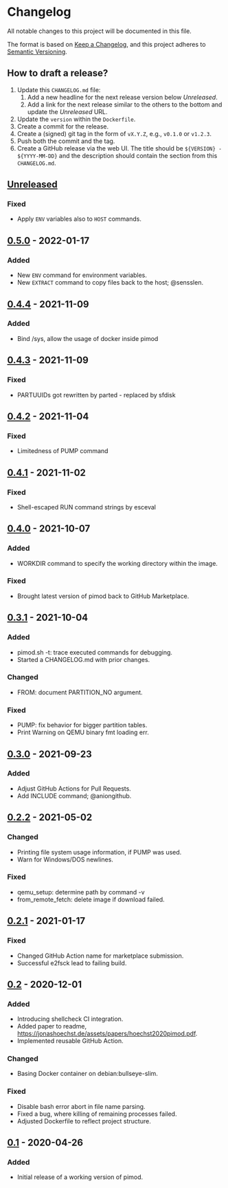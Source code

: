 # Changelog
All notable changes to this project will be documented in this file.

The format is based on [Keep a Changelog](https://keepachangelog.com/en/1.0.0/),
and this project adheres to [Semantic Versioning](https://semver.org/spec/v2.0.0.html).

## How to draft a release?
1. Update this `CHANGELOG.md` file:
    1. Add a new headline for the next release version below _Unreleased_.
    2. Add a link for the next release similar to the others to the bottom and update the _Unreleased_ URL.
2. Update the `version` within the `Dockerfile`.
3. Create a commit for the release.
4. Create a (signed) git tag in the form of `vX.Y.Z`, e.g., `v0.1.0` or `v1.2.3`.
5. Push both the commit and the tag.
6. Create a GitHub release via the web UI.
   The title should be `${VERSION} - ${YYYY-MM-DD}` and the description should contain the section from this `CHANGELOG.md`.

## [Unreleased]
### Fixed
- Apply `ENV` variables also to `HOST` commands.

## [0.5.0] - 2022-01-17
### Added
- New `ENV` command for environment variables.
- New `EXTRACT` command to copy files back to the host; @sensslen.

## [0.4.4] - 2021-11-09
### Added
- Bind /sys, allow the usage of docker inside pimod

## [0.4.3] - 2021-11-09
### Fixed
- PARTUUIDs got rewritten by parted - replaced by sfdisk

## [0.4.2] - 2021-11-04
### Fixed
- Limitedness of PUMP command

## [0.4.1] - 2021-11-02
### Fixed
- Shell-escaped RUN command strings by esceval

## [0.4.0] - 2021-10-07
### Added
- WORKDIR command to specify the working directory within the image.

### Fixed
- Brought latest version of pimod back to GitHub Marketplace.

## [0.3.1] - 2021-10-04
### Added
- pimod.sh -t: trace executed commands for debugging.
- Started a CHANGELOG.md with prior changes.

### Changed
- FROM: document PARTITION_NO argument.

### Fixed
- PUMP: fix behavior for bigger partition tables.
- Print Warning on QEMU binary fmt loading err.

## [0.3.0] - 2021-09-23
### Added
- Adjust GitHub Actions for Pull Requests.
- Add INCLUDE command; @aniongithub.

## [0.2.2] - 2021-05-02
### Changed
- Printing file system usage information, if PUMP was used.
- Warn for Windows/DOS newlines.

### Fixed
- qemu_setup: determine path by command -v
- from_remote_fetch: delete image if download failed.

## [0.2.1] - 2021-01-17
### Fixed
- Changed GitHub Action name for marketplace submission.
- Successful e2fsck lead to failing build.

## [0.2] - 2020-12-01
### Added
- Introducing shellcheck CI integration.
- Added paper to readme, <https://jonashoechst.de/assets/papers/hoechst2020pimod.pdf>.
- Implemented reusable GitHub Action.

### Changed
- Basing Docker container on debian:bullseye-slim.

### Fixed
- Disable bash error abort in file name parsing.
- Fixed a bug, where killing of remaining processes failed.
- Adjusted Dockerfile to reflect project structure.

## [0.1] - 2020-04-26
### Added
- Initial release of a working version of pimod.

[Unreleased]: https://github.com/Nature40/pimod/compare/v0.5.0...HEAD
[0.5.0]: https://github.com/Nature40/pimod/compare/v0.4.4...v0.5.0
[0.4.4]: https://github.com/Nature40/pimod/compare/v0.4.3...v0.4.4
[0.4.3]: https://github.com/Nature40/pimod/compare/v0.4.2...v0.4.3
[0.4.2]: https://github.com/Nature40/pimod/compare/v0.4.1...v0.4.2
[0.4.1]: https://github.com/Nature40/pimod/compare/v0.4.0...v0.4.1
[0.4.0]: https://github.com/Nature40/pimod/compare/v0.3.1...v0.4.0
[0.3.1]: https://github.com/Nature40/pimod/compare/v0.3.0...v0.3.1
[0.3.0]: https://github.com/Nature40/pimod/compare/v0.2.2...v0.3.0
[0.2.2]: https://github.com/Nature40/pimod/compare/v0.2.1...v0.2.2
[0.2.1]: https://github.com/Nature40/pimod/compare/v0.2...v0.2.1
[0.2]: https://github.com/Nature40/pimod/compare/v0.1...v0.2
[0.1]: https://github.com/Nature40/pimod/releases/tag/v0.1
